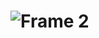 # ![Frame 2](https://user-images.githubusercontent.com/60680321/99078382-1194f500-259d-11eb-8aca-6c2ddfa905d9.png)
